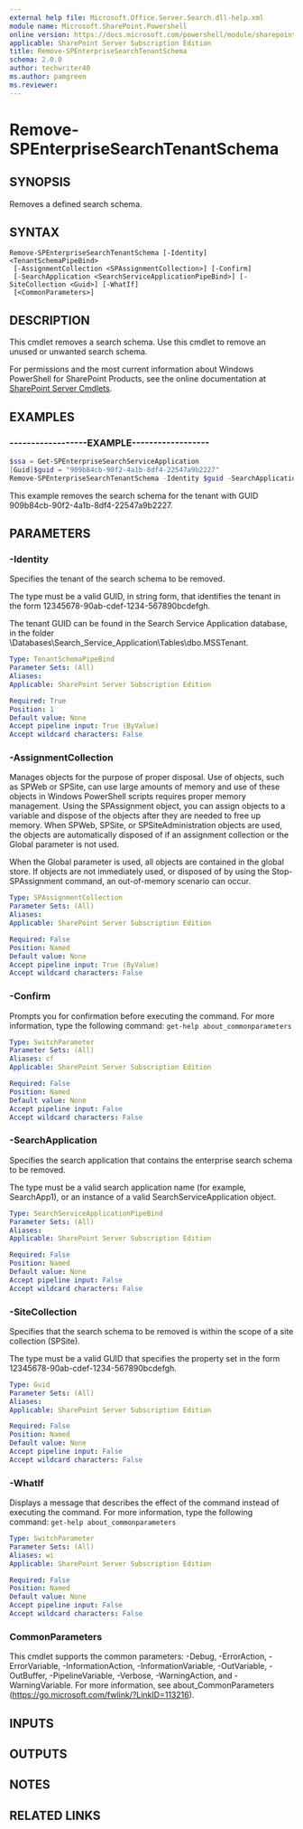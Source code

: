 ```yaml
---
external help file: Microsoft.Office.Server.Search.dll-help.xml
module name: Microsoft.SharePoint.Powershell
online version: https://docs.microsoft.com/powershell/module/sharepoint-server/remove-spenterprisesearchtenantschema
applicable: SharePoint Server Subscription Edition
title: Remove-SPEnterpriseSearchTenantSchema
schema: 2.0.0
author: techwriter40
ms.author: pamgreen
ms.reviewer: 
---
```


# Remove-SPEnterpriseSearchTenantSchema

## SYNOPSIS
Removes a defined search schema.


## SYNTAX

```
Remove-SPEnterpriseSearchTenantSchema [-Identity] <TenantSchemaPipeBind>
 [-AssignmentCollection <SPAssignmentCollection>] [-Confirm]
 [-SearchApplication <SearchServiceApplicationPipeBind>] [-SiteCollection <Guid>] [-WhatIf]
 [<CommonParameters>]
```

## DESCRIPTION
This cmdlet removes a search schema. 
Use this cmdlet to remove an unused or unwanted search schema.

For permissions and the most current information about Windows PowerShell for SharePoint Products, see the online documentation at [SharePoint Server Cmdlets](https://docs.microsoft.com/powershell/sharepoint/sharepoint-server/sharepoint-server-cmdlets).


## EXAMPLES

### ------------------EXAMPLE------------------
```powershell
$ssa = Get-SPEnterpriseSearchServiceApplication
[Guid]$guid = "909b84cb-90f2-4a1b-8df4-22547a9b2227"
Remove-SPEnterpriseSearchTenantSchema -Identity $guid -SearchApplication $ssa
```

This example removes the search schema for the tenant with GUID 909b84cb-90f2-4a1b-8df4-22547a9b2227.


## PARAMETERS

### -Identity
Specifies the tenant of the search schema to be removed.

The type must be a valid GUID, in string form, that identifies the tenant in the form 12345678-90ab-cdef-1234-567890bcdefgh.

The tenant GUID can be found in the Search Service Application database, in the folder \Databases\Search_Service_Application\Tables\dbo.MSSTenant.

```yaml
Type: TenantSchemaPipeBind
Parameter Sets: (All)
Aliases: 
Applicable: SharePoint Server Subscription Edition

Required: True
Position: 1
Default value: None
Accept pipeline input: True (ByValue)
Accept wildcard characters: False
```

### -AssignmentCollection
Manages objects for the purpose of proper disposal. Use of objects, such as SPWeb or SPSite, can use large amounts of memory and use of these objects in Windows PowerShell scripts requires proper memory management. Using the SPAssignment object, you can assign objects to a variable and dispose of the objects after they are needed to free up memory. When SPWeb, SPSite, or SPSiteAdministration objects are used, the objects are automatically disposed of if an assignment collection or the Global parameter is not used.

When the Global parameter is used, all objects are contained in the global store. If objects are not immediately used, or disposed of by using the Stop-SPAssignment command, an out-of-memory scenario can occur.

```yaml
Type: SPAssignmentCollection
Parameter Sets: (All)
Aliases: 
Applicable: SharePoint Server Subscription Edition

Required: False
Position: Named
Default value: None
Accept pipeline input: True (ByValue)
Accept wildcard characters: False
```

### -Confirm
Prompts you for confirmation before executing the command.
For more information, type the following command: `get-help about_commonparameters`

```yaml
Type: SwitchParameter
Parameter Sets: (All)
Aliases: cf
Applicable: SharePoint Server Subscription Edition

Required: False
Position: Named
Default value: None
Accept pipeline input: False
Accept wildcard characters: False
```

### -SearchApplication
Specifies the search application that contains the enterprise search schema to be removed.

The type must be a valid search application name (for example, SearchApp1), or an instance of a valid SearchServiceApplication object.

```yaml
Type: SearchServiceApplicationPipeBind
Parameter Sets: (All)
Aliases: 
Applicable: SharePoint Server Subscription Edition

Required: False
Position: Named
Default value: None
Accept pipeline input: False
Accept wildcard characters: False
```

### -SiteCollection
Specifies that the search schema to be removed is within the scope of a site collection (SPSite).

The type must be a valid GUID that specifies the property set in the form 12345678-90ab-cdef-1234-567890bcdefgh.

```yaml
Type: Guid
Parameter Sets: (All)
Aliases: 
Applicable: SharePoint Server Subscription Edition

Required: False
Position: Named
Default value: None
Accept pipeline input: False
Accept wildcard characters: False
```

### -WhatIf
Displays a message that describes the effect of the command instead of executing the command.
For more information, type the following command: `get-help about_commonparameters`

```yaml
Type: SwitchParameter
Parameter Sets: (All)
Aliases: wi
Applicable: SharePoint Server Subscription Edition

Required: False
Position: Named
Default value: None
Accept pipeline input: False
Accept wildcard characters: False
```

### CommonParameters
This cmdlet supports the common parameters: -Debug, -ErrorAction, -ErrorVariable, -InformationAction, -InformationVariable, -OutVariable, -OutBuffer, -PipelineVariable, -Verbose, -WarningAction, and -WarningVariable. For more information, see about_CommonParameters (https://go.microsoft.com/fwlink/?LinkID=113216).

## INPUTS

## OUTPUTS

## NOTES

## RELATED LINKS

